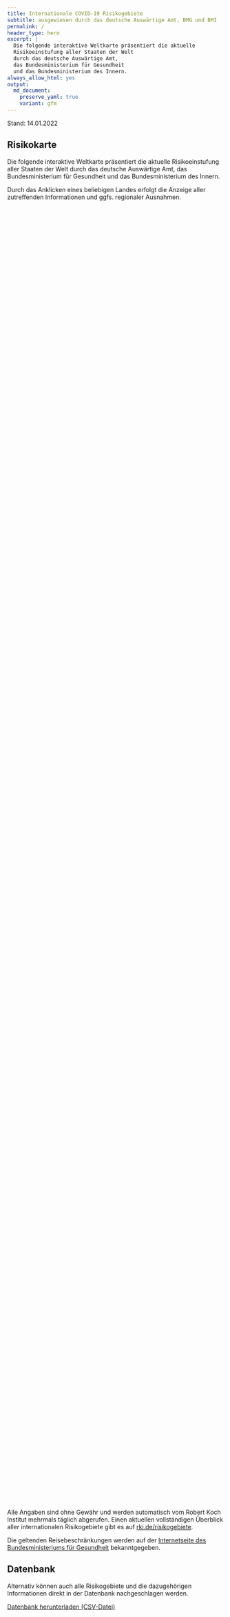 ```yaml
---
title: Internationale COVID-19 Risikogebiete
subtitle: ausgewiesen durch das deutsche Auswärtige Amt, BMG und BMI
permalink: /
header_type: hero
excerpt: |
  Die folgende interaktive Weltkarte präsentiert die aktuelle
  Risikoeinstufung aller Staaten der Welt
  durch das deutsche Auswärtige Amt,
  das Bundesministerium für Gesundheit
  und das Bundesministerium des Innern.
always_allow_html: yes
output: 
  md_document:
    preserve_yaml: true
    variant: gfm
---
```


<!-- Modify _R/index_es.Rmd file instead -->

<p class="text-right font-weight-bold">

Stand: 14.01.2022

</p>

## Risikokarte

Die folgende interaktive Weltkarte präsentiert die aktuelle
Risikoeinstufung aller Staaten der Welt durch das deutsche Auswärtige
Amt, das Bundesministerium für Gesundheit und das Bundesministerium des
Innern.

<!--more-->

Durch das Anklicken eines beliebigen Landes erfolgt die Anzeige aller
zutreffenden Informationen und ggfs. regionaler Ausnahmen.

<div id="leaflet" class="leaflet html-widget" style="width:100%;height:75vh;">

</div>

<script src="https://corona-atlas.de/assets/data/locale_de.js"></script>

<script src="https://corona-atlas.de/assets/js/map.js"></script>

Alle Angaben sind ohne Gewähr und werden automatisch vom Robert Koch
Institut mehrmals täglich abgerufen. Einen aktuellen vollständigen
Überblick aller internationalen Risikogebiete gibt es auf
[rki.de/risikogebiete](https://rki.de/risikogebiete).

Die geltenden Reisebeschränkungen werden auf der [Internetseite des
Bundesministeriums für
Gesundheit](https://www.bundesgesundheitsministerium.de/coronavirus-infos-reisende)
bekanntgegeben.

## Datenbank

Alternativ können auch alle Risikogebiete und die dazugehörigen
Informationen direkt in der Datenbank nachgeschlagen werden.

<div id="reactable" class="reactable html-widget" style="width:auto;height:auto;"></div>
<script type="application/json" data-for="reactable">{"x":{"tag":{"name":"Reactable","attribs":{"data":{"Land/Region":["Afghanistan","Angola","Albanien","Andorra","Vereinigte Arabische Emirate","Argentinien","Armenien","Antigua und Barbuda","Australien","Österreich","Aserbaidschan","Burundi","Belgien","Benin","Burkina Faso","Bangladesch","Bulgarien","Bahrain","Bahamas","Bosnien und Herzegowina","Belarus","Belize","Bolivien","Brasilien","Barbados","Brunei Darussalam","Bhutan","Botsuana","Zentralafrikanische Republik","Kanada","Schweiz","Chile","China","Côte d'Ivoire","Kamerun","Kongo DR","Kongo","Kolumbien","Komoren","Cabo Verde","Costa Rica","Kuba","Zypern","Tschechische Republik","Deutschland","Dschibuti","Dominica","Dänemark","Dominikanische Republik","Algerien","Ecuador","Ägypten","Eritrea","Spanien","Estland","Äthiopien","Finnland","Fidschi","Frankreich","Mikronesien","Gabun","Vereinigtes Königreich","Georgien","Ghana","Guinea","Gambia","Guinea-Bissau","Äquatorialguinea","Griechenland","Grenada","Guatemala","Guyana","Hongkong","Honduras","Kroatien","Haiti","Ungarn","Indonesien","Indien","Irland","Iran","Irak","Island","Israel","Italien","Jamaika","Jordanien","Japan","Kasachstan","Kenia","Kirgisistan","Kambodscha","Kiribati","St. Kitts und Nevis","Südkorea","Kuwait","Laos","Libanon","Liberia","Libyen","St. Lucia","Liechtenstein","Sri Lanka","Lesotho","Litauen","Luxemburg","Lettland","Marokko","Monaco","Moldau","Madagaskar","Malediven","Mexiko","Marshallinseln","Nordmazedonien","Mali","Malta","Myanmar","Montenegro","Mongolei","Mosambik","Mauretanien","Mauritius","Malawi","Malaysia","Namibia","Niger","Nigeria","Nicaragua","Niue","Niederlande","Norwegen","Nepal","Nauru","Neuseeland","Oman","Pakistan","Panama","Peru","Philippinen","Palau","Papua-Neuguinea","Polen","Korea (Demokratische Volksrepublik)","Portugal","Paraguay","Katar","Rumänien","Russische Föderation","Ruanda","Saudi-Arabien","Sudan","Senegal","Singapur","Salomoninseln","Sierra Leone","El Salvador","San Marino","Somalia","Serbien","Südsudan","São Tomé und Príncipe","Surinam","Slowakei","Slowenien","Schweden","Eswatini","Seychellen","Syrische Arabische Republik","Tschad","Togo","Thailand","Tadschikistan","Turkmenistan","Timor Leste","Tonga","Trinidad und Tobago","Tunesien","Türkei","Tuvalu","Tansania","Uganda","Ukraine","Uruguay","Vereinigte Staaten","Usbekistan","Vatikanstadt","St. Vincent und die Grenadinen","Venezuela","Vietnam","Vanuatu","Samoa","Kosovo","Jemen","Südafrika","Sambia","Simbabwe"],"Risikoeinstufung":["Kein Risikogebiet","Hochrisikogebiet","Hochrisikogebiet","Hochrisikogebiet","Hochrisikogebiet","Hochrisikogebiet","Kein Risikogebiet","Hochrisikogebiet","Hochrisikogebiet","Hochrisikogebiet","Kein Risikogebiet","Hochrisikogebiet","Hochrisikogebiet","Hochrisikogebiet","Hochrisikogebiet","Kein Risikogebiet","Hochrisikogebiet","Hochrisikogebiet","Hochrisikogebiet","Hochrisikogebiet","Hochrisikogebiet","Hochrisikogebiet","Hochrisikogebiet","Kein Risikogebiet","Hochrisikogebiet","Kein Risikogebiet","Kein Risikogebiet","Hochrisikogebiet","Hochrisikogebiet","Hochrisikogebiet","Hochrisikogebiet","Kein Risikogebiet","Kein Risikogebiet","Hochrisikogebiet","Hochrisikogebiet","Kein Risikogebiet","Hochrisikogebiet","Hochrisikogebiet","Hochrisikogebiet","Hochrisikogebiet","Hochrisikogebiet","Kein Risikogebiet","Hochrisikogebiet","Hochrisikogebiet",null,"Hochrisikogebiet","Hochrisikogebiet","Hochrisikogebiet","Hochrisikogebiet","Kein Risikogebiet","Kein Risikogebiet","Hochrisikogebiet","Hochrisikogebiet","Hochrisikogebiet","Hochrisikogebiet","Hochrisikogebiet","Hochrisikogebiet","Hochrisikogebiet","Hochrisikogebiet","Kein Risikogebiet","Hochrisikogebiet","Hochrisikogebiet","Hochrisikogebiet","Hochrisikogebiet","Hochrisikogebiet","Hochrisikogebiet","Hochrisikogebiet","Hochrisikogebiet","Hochrisikogebiet","Hochrisikogebiet","Kein Risikogebiet","Hochrisikogebiet","Kein Risikogebiet","Kein Risikogebiet","Hochrisikogebiet","Hochrisikogebiet","Hochrisikogebiet","Kein Risikogebiet","Kein Risikogebiet","Hochrisikogebiet","Kein Risikogebiet","Kein Risikogebiet","Hochrisikogebiet","Hochrisikogebiet","Hochrisikogebiet","Hochrisikogebiet","Hochrisikogebiet","Kein Risikogebiet","Kein Risikogebiet","Hochrisikogebiet","Kein Risikogebiet","Kein Risikogebiet","Kein Risikogebiet","Hochrisikogebiet","Kein Risikogebiet","Hochrisikogebiet","Hochrisikogebiet","Hochrisikogebiet","Hochrisikogebiet","Hochrisikogebiet","Hochrisikogebiet","Hochrisikogebiet","Kein Risikogebiet","Hochrisikogebiet","Hochrisikogebiet","Hochrisikogebiet","Hochrisikogebiet","Kein Risikogebiet","Hochrisikogebiet","Kein Risikogebiet","Hochrisikogebiet","Kein Risikogebiet","Hochrisikogebiet","Kein Risikogebiet","Hochrisikogebiet","Hochrisikogebiet","Hochrisikogebiet","Kein Risikogebiet","Hochrisikogebiet","Kein Risikogebiet","Hochrisikogebiet","Hochrisikogebiet","Kein Risikogebiet","Hochrisikogebiet","Kein Risikogebiet","Hochrisikogebiet","Hochrisikogebiet","Hochrisikogebiet","Kein Risikogebiet","Kein Risikogebiet","Hochrisikogebiet","Hochrisikogebiet","Kein Risikogebiet","Kein Risikogebiet","Kein Risikogebiet","Kein Risikogebiet","Kein Risikogebiet","Hochrisikogebiet","Hochrisikogebiet","Hochrisikogebiet","Kein Risikogebiet","Hochrisikogebiet","Hochrisikogebiet","Hochrisikogebiet","Hochrisikogebiet","Kein Risikogebiet","Hochrisikogebiet","Kein Risikogebiet","Hochrisikogebiet","Hochrisikogebiet","Kein Risikogebiet","Hochrisikogebiet","Hochrisikogebiet","Kein Risikogebiet","Kein Risikogebiet","Hochrisikogebiet","Kein Risikogebiet","Hochrisikogebiet","Hochrisikogebiet","Hochrisikogebiet","Hochrisikogebiet","Hochrisikogebiet","Hochrisikogebiet","Hochrisikogebiet","Hochrisikogebiet","Hochrisikogebiet","Hochrisikogebiet","Hochrisikogebiet","Hochrisikogebiet","Hochrisikogebiet","Hochrisikogebiet","Kein Risikogebiet","Hochrisikogebiet","Hochrisikogebiet","Kein Risikogebiet","Kein Risikogebiet","Hochrisikogebiet","Kein Risikogebiet","Hochrisikogebiet","Kein Risikogebiet","Hochrisikogebiet","Hochrisikogebiet","Kein Risikogebiet","Hochrisikogebiet","Hochrisikogebiet","Kein Risikogebiet","Kein Risikogebiet","Hochrisikogebiet","Hochrisikogebiet","Hochrisikogebiet","Kein Risikogebiet","Kein Risikogebiet","Kein Risikogebiet","Hochrisikogebiet","Hochrisikogebiet","Hochrisikogebiet","Hochrisikogebiet"],"Details":[null,"Hochrisikogebiet seit 9. Januar 2022","Hochrisikogebiet seit 16. Januar 2022","Hochrisikogebiet seit 19. Dezember 2021","Hochrisikogebiet seit 9. Januar 2022","Hochrisikogebiet seit 9. Januar 2022",null,"Hochrisikogebiet seit 16. Januar 2022","Hochrisikogebiet seit 9. Januar 2022","mit Ausnahme der Gemeinden Mittelberg und Jungholz und dem Rißtal im Gemeindegebiet von Vomp und Eben am Achensee (Hochrisikogebiet seit 16. Januar 2022)",null,"Hochrisikogebiet seit 26. September 2021","Hochrisikogebiet seit 21. November 2021","Hochrisikogebiet seit 16. Januar 2022","Hochrisikogebiet seit 16. Januar 2022",null,"Hochrisikogebiet seit 16. Januar 2022","Hochrisikogebiet seit 9. Januar 2022","Hochrisikogebiet seit 9. Januar 2022","Hochrisikogebiet seit 16. Januar 2022","Hochrisikogebiet seit 3. Oktober 2021","Hochrisikogebiet seit 9. Januar 2022","der Plurinationale Staat (Hochrisikogebiet seit 9. Januar 2022)",null,"Hochrisikogebiet seit 19. September 2021",null,null,"Hochrisikogebiet seit 4. Januar 2022","Hochrisikogebiet seit 16. Januar 2022","Hochrisikogebiet seit 1. Januar 2022","Hochrisikogebiet seit 5. Dezember 2021",null,null,"Hochrisikogebiet seit 9. Januar 2022","Hochrisikogebiet seit 24. Oktober 2021",null,"Demokratische Republik (Hochrisikogebiet seit 9. Januar 2022)","Hochrisikogebiet seit 16. Januar 2022","Hochrisikogebiet seit 9. Januar 2022","Hochrisikogebiet seit 9. Januar 2022","Hochrisikogebiet seit 16. Januar 2022",null,"Hochrisikogebiet seit 25. Dezember 2021","Hochrisikogebiet seit 14. November 2021",null,"Hochrisikogebiet seit 16. Januar 2022","Hochrisikogebiet seit 22. August 2021","inklusive der Färöer und Grönland (Hochrisikogebiet seit 19. Dezember 2021)","Hochrisikogebiet seit 16. Januar 2022",null,null,"Hochrisikogebiet seit 24. Januar 2021","Hochrisikogebiet seit 16. Januar 2022","inkl. der Balearen und Kanarischen Inseln (Hochrisikogebiet seit 25. Dezember 2021)","Hochrisikogebiet seit 9. Januar 2022","Hochrisikogebiet seit 26. September 2021","Hochrisikogebiet seit 25. Dezember 2021","Hochrisikogebiet seit 9. Januar 2022","(Hochrisikogebiet seit 19. Dezember 2021) und die folgenden Übersee-Departements und Überseegebiete gelten als Hochrisikogebiete: -Französisch-Guayana (Hochrisikogebiet seit 9. Januar 2022); -Guadeloupe (Hochrisikogebiet seit 9. Januar 2022); -Martinique (Hochrisikogebiet seit 9. Januar 2022); -Mayotte (Hochrisikogebiet seit 9. Januar 2022); -Réunion (Hochrisikogebiet seit 19. Dezember 2021); -St. Martin (Hochrisikogebiet seit 9. Januar 2022); -St. Barthélemy (Hochrisikogebiet seit 9. Januar 2022); -St. Pierre und Miquelon (Hochrisikogebiet seit 16. Januar 2022)",null,"Hochrisikogebiet seit 9. Januar 2022","Großbritannien und Nordirland inkl. der Isle of Man sowie aller Kanalinseln und aller britischen Überseegebiete (Hochrisikogebiet seit 4. Januar 2022)","Hochrisikogebiet seit 25. Juli 2021","Hochrisikogebiet seit 9. Januar 2022","Hochrisikogebiet seit 9. Januar 2022","Hochrisikogebiet seit 16. Januar 2022","Hochrisikogebiet seit 16. Januar 2022","Hochrisikogebiet seit 16. Januar 2022","Hochrisikogebiet seit 21. November 2021","Hochrisikogebiet seit 9. Januar 2022",null,"Hochrisikogebiet seit 16. Januar 2022",null,null,"Hochrisikogebiet seit 24. Oktober 2021","Hochrisikogebiet seit 8. August 2021","Hochrisikogebiet seit 14. November 2021",null,null,"Hochrisikogebiet seit 21. November 2021",null,null,"Hochrisikogebiet seit 9. Januar 2022","Hochrisikogebiet seit 9. Januar 2022","Hochrisikogebiet seit 1. Januar 2022","Hochrisikogebiet seit 9. Januar 2022","Hochrisikogebiet seit 5. Dezember 2021",null,null,"Hochrisikogebiet seit 9. Januar 2022",null,null,null,"Hochrisikogebiet seit 16. Januar 2022",null,"Hochrisikogebiet seit 9. Januar 2022","Hochrisikogebiet seit 14. November 2021","Hochrisikogebiet seit 19. Dezember 2021","Hochrisikogebiet seit 16. Januar 2022","Hochrisikogebiet seit 18. Juli 2021","Hochrisikogebiet seit 16. Januar 2022","Hochrisikogebiet seit 5. Dezember 2021",null,"Hochrisikogebiet seit 4. Januar 2022","Hochrisikogebiet seit 3. Oktober 2021","Hochrisikogebiet seit 9. Januar 2022","Hochrisikogebiet seit 16. Januar 2022",null,"Hochrisikogebiet seit 25. Dezember 2021",null,"Hochrisikogebiet seit 16. Januar 2022",null,"Hochrisikogebiet seit 8. August 2021",null,"Hochrisikogebiet seit 16. Januar 2022","Hochrisikogebiet seit 9. Januar 2022","Hochrisikogebiet seit 1. Januar 2022",null,"Hochrisikogebiet seit 15. August 2021",null,"Hochrisikogebiet seit 4. Januar 2022","Hochrisikogebiet seit 9. Januar 2022",null,"Hochrisikogebiet seit 4. Januar 2022",null,"Hochrisikogebiet seit 4. Januar 2022","Hochrisikogebiet seit 16. Januar 2022","Hochrisikogebiet seit 9. Januar 2022",null,null,"(Hochrisikogebiet seit 21. November 2021) und alle überseeischen Teile des Königreichs der Niederlande gelten als Hochrisikogebiete: -Aruba (Hochrisikogebiet seit 9. Januar 2022); -Bonaire (Hochrisikogebiet seit 27. Juli 2021); -Curaçao (Hochrisikogebiet seit 9. Januar 2022); -St. Eustatius (Hochrisikogebiet seit 27. Juli 2021); -Saba (Hochrisikogebiet seit 27. Juli 2021); -St. Martin (Hochrisikogebiet seit 16. Januar 2022)","Hochrisikogebiet seit 19. Dezember 2021",null,null,null,null,null,"Hochrisikogebiet seit 9. Januar 2022","Hochrisikogebiet seit 16. Januar 2022","Hochrisikogebiet seit 16. Januar 2022",null,"Hochrisikogebiet seit 8. August 2021","Hochrisikogebiet seit 5. Dezember 2021","Hochrisikogebiet seit 8. August 2021","inkl. der Azoren und Madeira (Hochrisikogebiet seit 25. Dezember 2021)",null,"Hochrisikogebiet seit 9. Januar 2022",null,"Hochrisikogebiet seit 7. Juli 2021","Hochrisikogebiet seit 9. Januar 2022",null,"Hochrisikogebiet seit 31. Januar 2021","Hochrisikogebiet seit 16. Januar 2022",null,null,"Hochrisikogebiet seit 9. Januar 2022",null,"Hochrisikogebiet seit 1. Januar 2022","Hochrisikogebiet seit 16. Januar 2022","Hochrisikogebiet seit 16. Januar 2022","Hochrisikogebiet seit 9. Januar 2022","Hochrisikogebiet seit 16. Januar 2022","(Hochrisikogebiet seit 16. Januar 2022)","Hochrisikogebiet seit 31. Oktober 2021","Hochrisikogebiet seit 26. September 2021","Hochrisikogebiet seit 9. Januar 2022","Hochrisikogebiet seit 4. Januar 2022","Hochrisikogebiet seit 14. Februar 2021","Hochrisikogebiet seit 31. Januar 2021","Hochrisikogebiet seit 16. Januar 2022","Hochrisikogebiet seit 9. Januar 2022",null,"Hochrisikogebiet seit 8. August 2021","Hochrisikogebiet seit 8. August 2021",null,null,"Hochrisikogebiet seit 8. August 2021",null,"Hochrisikogebiet seit 17. August 2021",null,"Hochrisikogebiet seit 14. März 2021","Hochrisikogebiet seit 9. Januar 2022",null,"Hochrisikogebiet seit 9. Januar 2022","von Amerika (Hochrisikogebiet seit 25. Dezember 2021)",null,null,"Hochrisikogebiet seit 16. Januar 2022","Bolivarische Republik (Hochrisikogebiet seit 19. September 2021)","Hochrisikogebiet seit 15. August 2021",null,null,null,"Hochrisikogebiet seit 10. Oktober 2021","Hochrisikogebiet seit 4. Januar 2022","Hochrisikogebiet seit 9. Januar 2022","Hochrisikogebiet seit 4. Januar 2022"]},"columns":[{"accessor":"Land/Region","name":"Land/Region","type":"character"},{"accessor":"Risikoeinstufung","name":"Risikoeinstufung","type":"character"},{"accessor":"Details","name":"Details","type":"character"}],"filterable":true,"searchable":true,"defaultPageSize":10,"showPageSizeOptions":true,"pageSizeOptions":[10,25,50,100],"paginationType":"jump","showPageInfo":true,"minRows":1,"striped":true,"dataKey":"65533d275a8b24dadd48b82a68629120","key":"65533d275a8b24dadd48b82a68629120"},"children":[]},"class":"reactR_markup"},"evals":[],"jsHooks":[]}</script>

<p class="text-center my-5">

<a href="assets/dist/db_countries_risk_de.csv" class="btn btn-primary">Datenbank
herunterladen (CSV-Datei)</a>

</p>
